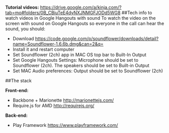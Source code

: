 **Tutorial videos:** 
https://drive.google.com/a/kinja.com/?tab=mo#folders/0B_CBiuTeE4dyNXJNMGFJODd5WG8
##Tech info to watch videos in Google Hangouts with sound
To watch the video on the screen with sound on Google Hangouts so everyone in the call can hear the sound, you should:
- Download https://code.google.com/p/soundflower/downloads/detail?name=Soundflower-1.6.6b.dmg&can=2&q=
- Install it and restart computer
- Set Soundflower (2ch) app in MAC OS top bar to Built-In Output
- Set Google Hangouts Settings: Microphone should be set to Soundflower (2ch). The speakers should be set to Built-in Output
- Set MAC Audio preferences: Output should be set to Soundflower (2ch) 

##The stack

**Front-end:**
- Backbone + Marionette http://marionettejs.com/
- Require.js for AMD http://requirejs.org/

**Back-end:**
- Play Framework https://www.playframework.com/


